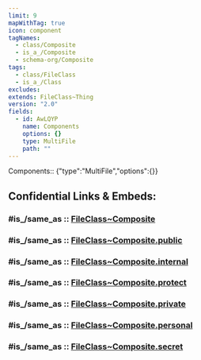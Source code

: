 ```yaml
---
limit: 9
mapWithTag: true
icon: component
tagNames:
  - class/Composite
  - is_a_/Composite
  - schema-org/Composite
tags:
  - class/FileClass
  - is_a_/Class
excludes: 
extends: FileClass~Thing
version: "2.0"
fields:
  - id: AwLQYP
    name: Components
    options: {}
    type: MultiFile
    path: ""
---
```


Components:: {"type":"MultiFile","options":{}}


## Confidential Links & Embeds: 

### #is_/same_as :: [FileClass~Composite](/_Standards/fileClass/FileClass~Composite.md) 

### #is_/same_as :: [FileClass~Composite.public](/_public/fileClass/FileClass~Composite.public.md) 

### #is_/same_as :: [FileClass~Composite.internal](/_internal/fileClass/FileClass~Composite.internal.md) 

### #is_/same_as :: [FileClass~Composite.protect](/_protect/fileClass/FileClass~Composite.protect.md) 

### #is_/same_as :: [FileClass~Composite.private](/_private/fileClass/FileClass~Composite.private.md) 

### #is_/same_as :: [FileClass~Composite.personal](/_personal/fileClass/FileClass~Composite.personal.md) 

### #is_/same_as :: [FileClass~Composite.secret](/_secret/fileClass/FileClass~Composite.secret.md)

